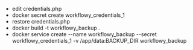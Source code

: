 - edit credentials.php
- docker secret create workflowy_credentials_1
- restore credentials.php
- docker build -t workflowy_backup .
- docker service create --name workflowy_backup --secret workflowy_credentials_1 -v /app/data:BACKUP_DIR workflowy_backup
